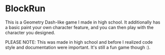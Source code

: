 # BlockRun
This is a Geometry Dash-like game I made in high school. It additionally has a basic paint your own character feature, and you can then play with the character you designed.


PLEASE NOTE: This was made in high school and before I realized code style and documentation were important. It's still a fun game though :).
